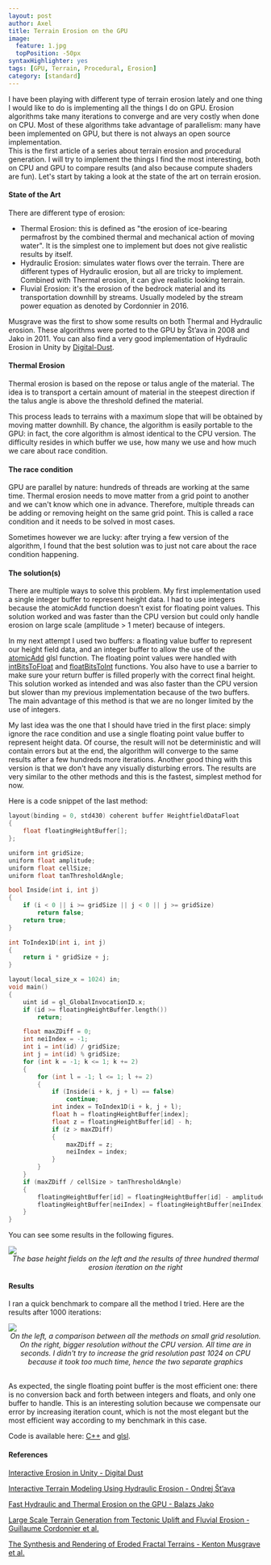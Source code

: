 ```yaml
---
layout: post
author: Axel
title: Terrain Erosion on the GPU
image:
  feature: 1.jpg
  topPosition: -50px
syntaxHighlighter: yes
tags: [GPU, Terrain, Procedural, Erosion]
category: [standard]
---
```

I have been playing with different type of terrain erosion lately and one thing I would like to do is implementing all the things
I do on GPU. Erosion algorithms take many iterations to converge and are very costly when done on CPU. Most of these algorithms take advantage of parallelism: many have
been implemented on GPU, but there is not always an open source implementation. <br/>
This is the first article of a series about terrain erosion and procedural generation. I will try to implement the things I find the most interesting, both on CPU and GPU to compare results
(and also because compute shaders are fun). Let's start by taking a look at the state of the art on terrain erosion.

#### State of the Art

There are different type of erosion:
* Thermal Erosion: this is defined as "the erosion of ice-bearing permafrost by the combined thermal and mechanical action of moving water". It is the simplest one to implement but does not give realistic results by itself.
* Hydraulic Erosion: simulates water flows over the terrain. There are different types of Hydraulic erosion, but all are tricky to implement. Combined with Thermal erosion, it can give realistic looking terrain.
* Fluvial Erosion: it's the erosion of the bedrock material and its transportation downhill by streams. Usually modeled by the stream power equation as denoted by Cordonnier in 2016.

Musgrave was the first to show some results on both Thermal and Hydraulic erosion. These algorithms were ported to the GPU by Št’ava in 2008 and Jako in 2011. You can also find a very good implementation of Hydraulic Erosion
in Unity by [Digital-Dust](https://www.digital-dust.com/single-post/2017/03/20/Interactive-erosion-in-Unity).

#### Thermal Erosion

Thermal erosion is based on the repose or talus angle of the material. The idea is to transport a certain
amount of material in the steepest direction if the talus angle is above the threshold defined the material.

This process leads to terrains with a maximum slope that will be obtained by moving matter downhill. By chance, the algorithm is easily portable to the GPU:
in fact, the core algorithm is almost identical to the CPU version. The difficulty resides in which buffer we use, how many we use and how much we care about race condition.

#### The race condition

GPU are parallel by nature: hundreds of threads are working at the same time. Thermal erosion needs to move matter from a grid point to another and we can't know which one in advance.
Therefore, multiple threads can be adding or removing height on the same grid point. This is called a race condition and it needs to be solved in most cases.

Sometimes however we are lucky: after trying a few version of the algorithm, I found that the best solution was to just not care about the race condition happening.

#### The solution(s)

There are multiple ways to solve this problem. My first implementation used a single integer buffer to represent height data. I had to use integers because the atomicAdd function doesn't exist for floating point values.
This solution worked and was faster than the CPU version but could only handle erosion on large scale (amplitude > 1 meter) because of integers.

In my next attempt I used two buffers: a floating value buffer to represent our height field data, and an integer buffer to allow the use of the [atomicAdd](https://www.khronos.org/registry/OpenGL-Refpages/gl4/html/atomicAdd.xhtml) glsl function.
The floating point values were handled with [intBitsToFloat](https://www.khronos.org/registry/OpenGL-Refpages/gl4/html/intBitsToFloat.xhtml) and [floatBitsToInt](https://www.khronos.org/registry/OpenGL-Refpages/gl4/html/floatBitsToInt.xhtml) functions.
You also have to use a barrier to make sure your return buffer is filled properly with the correct final height. This solution worked as intended and was also faster than the CPU version but slower than my previous implementation because of the two buffers.
The main advantage of this method is that we are no longer limited by the use of integers.

My last idea was the one that I should have tried in the first place: simply ignore the race condition and use a single floating point value buffer to represent height data. Of course, the result will not be deterministic and
will contain errors but at the end, the algorithm will converge to the same results after a few hundreds more iterations. Another good thing with this version is that we don't have any visually disturbing errors.
The results are very similar to the other methods and this is the fastest, simplest method for now.

Here is a code snippet of the last method:

~~~ cpp
layout(binding = 0, std430) coherent buffer HeightfieldDataFloat
{
    float floatingHeightBuffer[];
};

uniform int gridSize;
uniform float amplitude;
uniform float cellSize;
uniform float tanThresholdAngle;

bool Inside(int i, int j)
{
    if (i < 0 || i >= gridSize || j < 0 || j >= gridSize)
        return false;
    return true;
}

int ToIndex1D(int i, int j)
{
    return i * gridSize + j;
}

layout(local_size_x = 1024) in;
void main()
{
    uint id = gl_GlobalInvocationID.x;
    if (id >= floatingHeightBuffer.length())
        return;

    float maxZDiff = 0;
    int neiIndex = -1;
    int i = int(id) / gridSize;
    int j = int(id) % gridSize;
    for (int k = -1; k <= 1; k += 2)
    {
        for (int l = -1; l <= 1; l += 2)
        {
            if (Inside(i + k, j + l) == false)
                continue;
            int index = ToIndex1D(i + k, j + l);
            float h = floatingHeightBuffer[index];
            float z = floatingHeightBuffer[id] - h;
            if (z > maxZDiff)
            {
                maxZDiff = z;
                neiIndex = index;
            }
        }
    }
    if (maxZDiff / cellSize > tanThresholdAngle)
    {
        floatingHeightBuffer[id] = floatingHeightBuffer[id] - amplitude;
        floatingHeightBuffer[neiIndex] = floatingHeightBuffer[neiIndex] + amplitude;
    }
}
~~~

You can see some results in the following figures.

<img class="axelImg img img--fullContainer img--10xLeading" src="https://raw.githubusercontent.com/Moon519/moon519.github.io/master/images/thermal_erosion/thermalResults.png">

<center>
<i>The base height fields on the left and the results of three hundred thermal erosion iteration on the right</i>
</center>

#### Results

I ran a quick benchmark to compare all the method I tried. Here are the results after 1000 iterations:

<img class="axelImg img img--fullContainer img--10xLeading" src="https://raw.githubusercontent.com/Moon519/moon519.github.io/master/images/thermal_erosion/thermalbench.png">

<center>
<i>On the left, a comparison between all the methods on small grid resolution. On the right, bigger resolution without the CPU version. All time are in seconds.
I didn't try to increase the grid resolution past 1024 on CPU because it took too much time, hence the two separate graphics</i>
</center>

<br/>

As expected, the single floating point buffer is the most efficient one: there is no conversion back and forth between integers and floats, and only one buffer to handle. This is an interesting solution because we compensate our
error by increasing iteration count, which is not the most elegant but the most efficient way according to my benchmark in this case.

Code is available here: [C++](https://github.com/vincentriche/Outerrain/blob/master/Outerrain/Source/gpuheightfield.cpp) and [glsl](https://github.com/vincentriche/Outerrain/blob/master/Shaders/HeightfieldThermalWeathering.glsl).

#### References

[Interactive Erosion in Unity - Digital Dust](https://www.digital-dust.com/single-post/2017/03/20/Interactive-erosion-in-Unity)

[Interactive Terrain Modeling Using Hydraulic Erosion - Ondrej Št’ava](http://hpcg.purdue.edu/bbenes/papers/Stava08SCA.pdf)

[Fast Hydraulic and Thermal Erosion on the GPU - Balazs Jako](http://old.cescg.org/CESCG-2011/papers/TUBudapest-Jako-Balazs.pdf)

[Large Scale Terrain Generation from Tectonic Uplift and Fluvial Erosion - Guillaume Cordonnier et al.](https://hal.inria.fr/hal-01262376/document)

[The Synthesis and Rendering of Eroded Fractal Terrains - Kenton Musgrave et al.](http://citeseerx.ist.psu.edu/viewdoc/download?doi=10.1.1.27.8939&rep=rep1&type=pdf)
